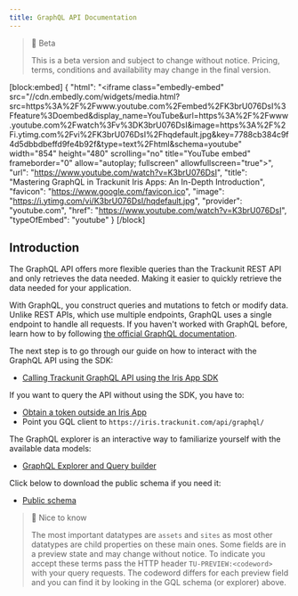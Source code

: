 ```yaml
---
title: GraphQL API Documentation
---
```


> 🚧 Beta
> 
> This is a beta version and subject to change without notice. Pricing, terms, conditions and availability may change in the final version.

[block:embed]
{
  "html": "<iframe class=\"embedly-embed\" src=\"//cdn.embedly.com/widgets/media.html?src=https%3A%2F%2Fwww.youtube.com%2Fembed%2FK3brU076DsI%3Ffeature%3Doembed&display_name=YouTube&url=https%3A%2F%2Fwww.youtube.com%2Fwatch%3Fv%3DK3brU076DsI&image=https%3A%2F%2Fi.ytimg.com%2Fvi%2FK3brU076DsI%2Fhqdefault.jpg&key=7788cb384c9f4d5dbbdbeffd9fe4b92f&type=text%2Fhtml&schema=youtube\" width=\"854\" height=\"480\" scrolling=\"no\" title=\"YouTube embed\" frameborder=\"0\" allow=\"autoplay; fullscreen\" allowfullscreen=\"true\"></iframe>",
  "url": "https://www.youtube.com/watch?v=K3brU076DsI",
  "title": "Mastering GraphQL in Trackunit Iris Apps: An In-Depth Introduction",
  "favicon": "https://www.google.com/favicon.ico",
  "image": "https://i.ytimg.com/vi/K3brU076DsI/hqdefault.jpg",
  "provider": "youtube.com",
  "href": "https://www.youtube.com/watch?v=K3brU076DsI",
  "typeOfEmbed": "youtube"
}
[/block]

## Introduction

The GraphQL API offers more flexible queries than the Trackunit REST API and only retrieves the data needed. Making it easier to quickly retrieve the data needed for your application.

With GraphQL, you construct queries and mutations to fetch or modify data.
Unlike REST APIs, which use multiple endpoints, GraphQL uses a single endpoint to handle all requests.
If you haven't worked with GraphQL before, learn how to by following [the official GraphQL documentation](https://graphql.org/learn/).

The next step is to go through our guide on how to interact with the GraphQL API using the SDK: 
- [Calling Trackunit GraphQL API using the Iris App SDK](https://developers.trackunit.com/docs/graphql-api)

If you want to query the API without using the SDK, you have to:
- [Obtain a token outside an Iris App](https://developers.trackunit.com/reference/access-token)
- Point you GQL client to ```https://iris.trackunit.com/api/graphql/```

 The GraphQL explorer is an interactive way to familiarize yourself with the available data models:
- [GraphQL Explorer and Query builder](./graphql-explorer)

Click below to download the public schema if you need it:
- [Public schema](https://apps.iris.trackunit.com/graphql-public-viewer/schema.gql)


> 📘 Nice to know
>
> The most important datatypes are `assets` and `sites` as most other datatypes are child properties on these main ones.
Some fields are in a preview state and may change without notice.
To indicate you accept these terms pass the HTTP header `TU-PREVIEW:<codeword>` with your query requests.
The codeword differs for each preview field and you can find it by looking in the GQL schema (or explorer) above.
